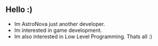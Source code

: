 ## Hello :)
- Im AstroNova just another developer.
- Im interested in game development.
- Im also interested in Low Level Programming.
Thats all :)
